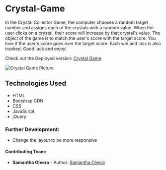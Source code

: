 # Crystal-Game
In the Crystal Collector Game, the computer chooses a random target number and assigns each of the crystals with a random value. When the user clicks on a crystal, their score will increase by that crystal's value. The object of the game is to match the user's score with the target score. You lose if the user's score goes over the target score.  Each win and loss is also tracked. Good luck and enjoy!

Check out the Deployed version: [Crystal Game](https://smolvera.github.io/Crystal-Game/)

![Crystal Game Picture](https://smolvera.github.io/Crystal-Game/assets/images/crystalCollector.jpg "Crystal Game")

## Technologies Used
 - HTML
 - Bootstrap CDN 
 - CSS
 - JavaScript
 - jQuery
 
### Further Development:
- Change the layout to be more responsive

#### Contributing Team:

* **Samantha Olvera** - Author: [Samantha Olvera](https://github.com/smolvera) 

